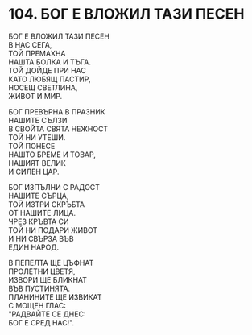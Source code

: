 # 104. БОГ Е ВЛОЖИЛ ТАЗИ ПЕСЕН  
  
БОГ Е ВЛОЖИЛ ТАЗИ ПЕСЕН  
В НАС СЕГА,  
ТОЙ ПРЕМАХНА  
НАШТА БОЛКА И ТЪГА.  
ТОЙ ДОЙДЕ ПРИ НАС  
КАТО ЛЮБЯЩ ПАСТИР,  
НОСЕЩ СВЕТЛИНА,  
ЖИВОТ И МИР.  
  
БОГ ПРЕВЪРНА В ПРАЗНИК  
НАШИТЕ СЪЛЗИ  
В СВОЙТА СВЯТА НЕЖНОСТ  
ТОЙ НИ УТЕШИ.  
ТОЙ ПОНЕСЕ  
НАШТО БРЕМЕ И ТОВАР,  
НАШИЯТ ВЕЛИК  
И СИЛЕН ЦАР.  
  
БОГ ИЗПЪЛНИ С РАДОСТ  
НАШИТЕ СЪРЦА,  
ТОЙ ИЗТРИ СКРЪБТА  
ОТ НАШИТЕ ЛИЦА.  
ЧРЕЗ КРЪВТА СИ  
ТОЙ НИ ПОДАРИ ЖИВОТ  
И НИ СВЪРЗА ВЪВ  
ЕДИН НАРОД.  
  
В ПЕПЕЛТА ЩЕ ЦЪФНАТ  
ПРОЛЕТНИ ЦВЕТЯ,  
ИЗВОРИ ЩЕ БЛИКНАТ  
ВЪВ ПУСТИНЯТА.  
ПЛАНИНИТЕ ЩЕ ИЗВИКАТ  
С МОЩЕН ГЛАС:  
"РАДВАЙТЕ СЕ ДНЕС:  
БОГ Е СРЕД НАС!".  
  


<DownloadsButton pdf="/pdf/104-bog-e-vlozhil-tazi-pesen.pdf" />

<DownloadChordsButton pdf="/chords/104-bog-e-vlozhil-tazi-pesen_akord.pdf"/>
